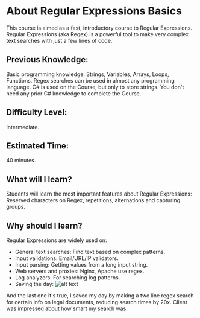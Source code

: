 # About Regular Expressions Basics
This course is aimed as a fast, introductory course to Regular Expressions.
Regular Expressions (aka Regex) is a powerful tool to make very complex text searches with just a few lines of code.
## Previous Knowledge:
Basic programming knowledge: Strings, Variables, Arrays, Loops, Functions.
Regex searches can be used in almost any programming language.
C# is used on the Course, but only to store strings.
You don't need any prior C# knowledge to complete the Course.
## Difficulty Level: 
Intermediate.
## Estimated Time:
40 minutes.
## What will I learn?
Students will learn the most important features about Regular Expressions:
 Reserved characters on Regex, repetitions, alternations and capturing groups.
## Why should I learn?
Regular Expressions are widely used on:
-  General text searches: Find text based on complex patterns.
-  Input validations: Email/URL/IP validators.
-  Input parsing: Getting values from a long input string.
-  Web servers and proxies: Nginx, Apache use regex.
-  Log analyzers: For searching log patterns.
-  Saving the day:
![alt text](https://imgs.xkcd.com/comics/regular_expressions.png "XKCD Comic - Saving the day")

And the last one it's true, I saved my day by making a two line regex search for certain info on legal documents, reducing search times by 20x. Client was impressed about how smart my search was.